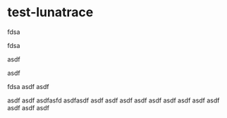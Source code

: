# test-lunatrace
fdsa

fdsa

asdf

asdf

fdsa
asdf
asdf

asdf
asdf
asdfasfd
asdfasdf
asdf
asdf
asdf
asdf
asdf
asdf
asdf
asdf
asdf
asdf
asdf
asdf

